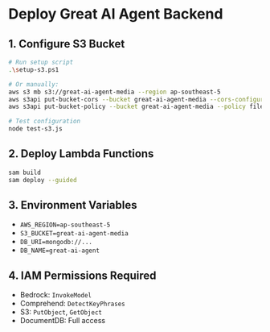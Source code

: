 # Deploy Great AI Agent Backend

## 1. Configure S3 Bucket
```bash
# Run setup script
.\setup-s3.ps1

# Or manually:
aws s3 mb s3://great-ai-agent-media --region ap-southeast-5
aws s3api put-bucket-cors --bucket great-ai-agent-media --cors-configuration file://cors.json
aws s3api put-bucket-policy --bucket great-ai-agent-media --policy file://bucket-policy.json

# Test configuration
node test-s3.js
```

## 2. Deploy Lambda Functions
```bash
sam build
sam deploy --guided
```

## 3. Environment Variables
- `AWS_REGION=ap-southeast-5`
- `S3_BUCKET=great-ai-agent-media`
- `DB_URI=mongodb://...`
- `DB_NAME=great-ai-agent`

## 4. IAM Permissions Required
- Bedrock: `InvokeModel`
- Comprehend: `DetectKeyPhrases`
- S3: `PutObject`, `GetObject`
- DocumentDB: Full access